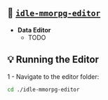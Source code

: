 ## 🎨 [`idle-mmorpg-editor`](https://github.com/luizantoniona/idle-mmorpg/tree/main/idle-mmorpg-editor)
- **Data Editor**
  - TODO

## 💡 Running the Editor
1 - Navigate to the editor folder:
```bash
cd ./idle-mmorpg-editor
```
